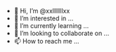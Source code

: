 - 👋 Hi, I’m @xxlllllllxx
- 👀 I’m interested in ...
- 🌱 I’m currently learning ...
- 💞️ I’m looking to collaborate on ...
- 📫 How to reach me ...

<!---
xxlllllllxx/xxlllllllxx is a ✨ special ✨ repository because its `README.md` (this file) appears on your GitHub profile.
You can click the Preview link to take a look at your changes.
--->
